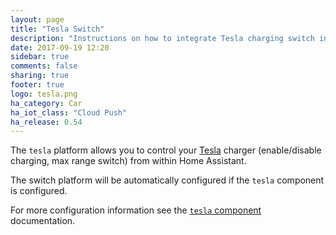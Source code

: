 ```yaml
---
layout: page
title: "Tesla Switch"
description: "Instructions on how to integrate Tesla charging switch into Home Assistant."
date: 2017-09-19 12:20
sidebar: true
comments: false
sharing: true
footer: true
logo: tesla.png
ha_category: Car
ha_iot_class: "Cloud Push"
ha_release: 0.54
---
```


The `tesla` platform allows you to control your [Tesla](https://www.tesla.com/) charger (enable/disable charging, max range switch) from within Home Assistant.

The switch platform will be automatically configured if the `tesla` component is configured.

For more configuration information see the [`tesla` component](/components/tesla/) documentation.
